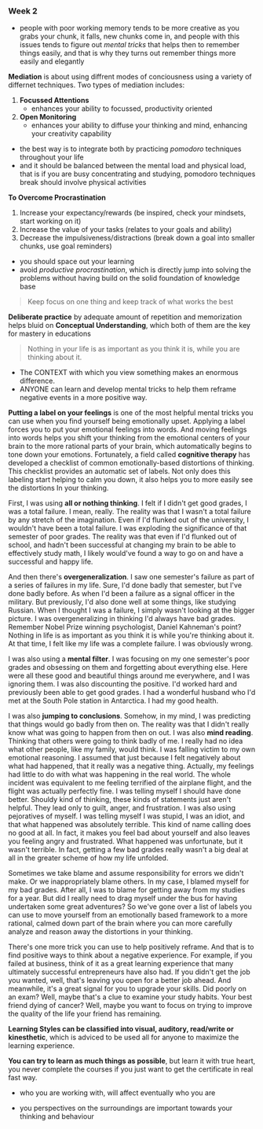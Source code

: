 ### Week 2

- people with poor working memory tends to be more creative as you grabs your chunk, it falls, new chunks come in, and people with this issues tends to figure out *mental tricks* that helps then to remember things easily, and that is why they turns out remember things more easily and elegantly

**Mediation** is about using diffrent modes of conciousness using a variety of differnet techniques. Two types of mediation includes:
1. **Focussed Attentions**
    - enhances your ability to focussed, productivity oriented
2. **Open Monitoring**
    - enhances your ability to diffuse your thinking and mind, enhancing your creativity capability
- the best way is to integrate both by practicing *pomodoro* techniques throughout your life
- and it should be balanced between the mental load and physical load, that is if you are busy concentrating and studying, pomodoro techniques break should involve physical activities

**To Overcome Procrastination**
1. Increase your expectancy/rewards (be inspired, check your mindsets, start working on it)
2. Increase the value of your tasks (relates to your goals and ability)
3. Decrease the impulsiveness/distractions (break down a goal into smaller chunks, use goal reminders)
- you should space out your learning
- avoid *productive procrastination*, which is directly jump into solving the problems without having build on the solid foundation of knowledge base

> Keep focus on one thing and keep track of what works the best

**Deliberate practice** by adequate amount of repetition and memorization helps bluid on **Conceptual Understanding**, which both of them are the key for mastery in educations

> Nothing in your life is as important as you think it is, while you are thinking about it.
- The CONTEXT with which you view something makes an enormous difference.
- ANYONE can learn and develop mental tricks to help them reframe negative events in a more positive way. 


**Putting a label on your feelings** is one of the most helpful mental tricks you can use when you find yourself being emotionally upset. Applying a label forces you to put your emotional feelings into words. And moving feelings into words helps you shift your thinking from the emotional centers of your brain to the more rational parts of your brain, which automatically begins to tone down your emotions. Fortunately, a field called **cognitive therapy** has developed a checklist of common emotionally-based distortions of thinking. This checklist provides an automatic set of labels. Not only does this labeling start helping to calm you down, it also helps you to more easily see the distortions In your thinking. 

First, I was using **all or nothing thinking**. I felt if I didn't get good grades, I was a total failure. I mean, really. The reality was that I wasn't a total failure by any stretch of the imagination. Even if I'd flunked out of the university, I wouldn't have been a total failure. I was exploding the significance of that semester of poor grades. The reality was that even if I'd flunked out of school, and hadn't been successful at changing my brain to be able to effectively study math, I likely would've found a way to go on and have a successful and happy life.

And then there's **overgeneralization**. I saw one semester's failure as part of a series of failures in my life. Sure, I'd done badly that semester, but I've done badly before. As when I'd been a failure as a signal officer in the military. But previously, I'd also done well at some things, like studying Russian. When I thought I was a failure, I simply wasn't looking at the bigger picture. I was overgeneralizing in thinking I'd always have bad grades. Remember Nobel Prize winning psychologist, Daniel Kahneman's point? Nothing in life is as important as you think it is while you're thinking about it. At that time, I felt like my life was a complete failure. I was obviously wrong. 

I was also using a **mental filter**. I was focusing on my one semester's poor grades and obsessing on them and forgetting about everything else. Here were all these good and beautiful things around me everywhere, and I was ignoring them. I was also discounting the positive. I'd worked hard and previously been able to get good grades. I had a wonderful husband who I'd met at the South Pole station in Antarctica. I had my good health. 

I was also **jumping to conclusions**. Somehow, in my mind, I was predicting that things would go badly from then on. The reality was that I didn't really know what was going to happen from then on out. I was also **mind reading**. Thinking that others were going to think badly of me. I really had no idea what other people, like my family, would think. I was falling victim to my own emotional reasoning. I assumed that just because I felt negatively about what had happened, that it really was a negative thing. Actually, my feelings had little to do with what was happening in the real world. The whole incident was equivalent to me feeling terrified of the airplane flight, and the flight was actually perfectly fine. I was telling myself I should have done better. Shouldy kind of thinking, these kinds of statements just aren't helpful. They lead only to guilt, anger, and frustration. I was also using pejoratives of myself. I was telling myself I was stupid, I was an idiot, and that what happened was absolutely terrible. This kind of name calling does no good at all. In fact, it makes you feel bad about yourself and also leaves you feeling angry and frustrated. What happened was unfortunate, but it wasn't terrible. In fact, getting a few bad grades really wasn't a big deal at all in the greater scheme of how my life unfolded. 

Sometimes we take blame and assume responsibility for errors we didn't make. Or we inappropriately blame others. In my case, I blamed myself for my bad grades. After all, I was to blame for getting away from my studies for a year. But did I really need to drag myself under the bus for having undertaken some great adventures? So we've gone over a list of labels you can use to move yourself from an emotionally based framework to a more rational, calmed down part of the brain where you can more carefully analyze and reason away the distortions in your thinking. 

There's one more trick you can use to help positively reframe. And that is to find positive ways to think about a negative experience. For example, if you failed at business, think of it as a great learning experience that many ultimately successful entrepreneurs have also had. If you didn't get the job you wanted, well, that's leaving you open for a better job ahead. And meanwhile, it's a great signal for you to upgrade your skills. Did poorly on an exam? Well, maybe that's a clue to examine your study habits. Your best friend dying of cancer? Well, maybe you want to focus on trying to improve the quality of the life your friend has remaining.

**Learning Styles can be classified into visual, auditory, read/write or kinesthetic**, which is adviced to be used all for anyone to maximize the learning experience. 

**You can try to learn as much things as possible**, but learn it with true heart, you never complete the courses if you just want to get the certificate in real fast way. 

- who you are working with, will affect eventually who you are

- you perspectives on the surroundings are important towards your thinking and behaviour






































